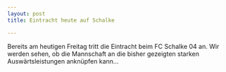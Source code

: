 ```yaml
---
layout: post
title: Eintracht heute auf Schalke

---
```


Bereits am heutigen Freitag tritt die Eintracht beim FC Schalke 04 an. Wir werden sehen, ob die Mannschaft an die bisher gezeigten starken Auswärtsleistungen anknüpfen kann...


